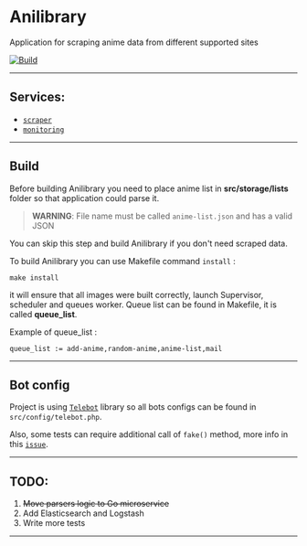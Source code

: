 # Anilibrary

Application for scraping anime data from different supported sites

[![Build](https://github.com/VampireAotD/anilibrary/actions/workflows/build.yml/badge.svg)](https://github.com/VampireAotD/anilibrary/actions/workflows/build.yml)

---

## Services:

- [`scraper`](https://github.com/VampireAotD/anilibrary-scraper)
- [`monitoring`](https://github.com/VampireAotD/anilibrary-monitoring)

--- 

## Build

Before building Anilibrary you need to place anime list in **src/storage/lists** folder
so that application could parse it.

> **WARNING**: File name must be called `anime-list.json` and has a valid JSON

You can skip this step and build Anilibrary if you don't need scraped data.

To build Anilibrary you can use Makefile command `install` :

```shell
make install
```

it will ensure that all images were built correctly, launch Supervisor,
scheduler and queues worker. Queue list can be found in Makefile,
it is called **queue_list**.

Example of queue_list :

```
queue_list := add-anime,random-anime,anime-list,mail
```

---

## Bot config

Project is using [`Telebot`](https://github.com/westacks/telebot) library
so all bots configs can be found in `src/config/telebot.php`.

Also, some tests can require additional call of `fake()`
method, more info in this [`issue`](https://github.com/westacks/telebot/issues/58).

---

## TODO:

1. <del>Move parsers logic to Go microservice</del>
2. Add Elasticsearch and Logstash
3. Write more tests

---